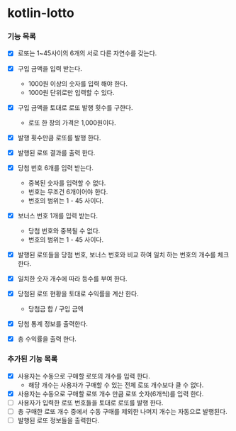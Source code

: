 # kotlin-lotto

### 기능 목록
- [x] 로또는 1~45사이의 6개의 서로 다른 자연수를 갖는다.
- [x] 구입 금액을 입력 받는다.
  - 1000원 이상의 숫자를 입력 해야 한다.
  - 1000원 단위로만 입력할 수 있다.
- [x] 구입 금액을 토대로 로또 발행 횟수를 구한다. 
  - 로또 한 장의 가격은 1,000원이다.
- [x] 발행 횟수만큼 로또를 발행 한다.
- [x] 발행된 로또 결과를 출력 한다.
- [x] 당첨 번호 6개를 입력 받는다.
  - 중복된 숫자를 입력할 수 없다.
  - 번호는 무조건 6개이어야 한다.
  - 번호의 범위는 1 - 45 사이다.
- [x] 보너스 번호 1개를 입력 받는다.
  - 당첨 번호와 중복될 수 없다.
  - 번호의 범위는 1 - 45 사이다.
- [x] 발행된 로또들을 당첨 번호, 보너스 번호와 비교 하여 일치 하는 번호의 개수를 체크 한다.
- [x] 일치한 숫자 개수에 따라 등수를 부여 한다.
- [x] 당첨된 로또 현황을 토대로 수익률을 계산 한다.
  - 당첨금 합 / 구입 금액
- [x] 당첨 통계 정보를 출력한다.
- [x] 총 수익률을 출력 한다.


### 추가된 기능 목록
- [x] 사용자는 수동으로 구매할 로또의 개수를 입력 한다.
  - 해당 개수는 사용자가 구매할 수 있는 전체 로또 개수보다 클 수 없다.
- [x] 사용자는 수동으로 구매할 로또 개수 만큼 로또 숫자(6개씩)를 입력 한다.
- [ ] 사용자가 입력한 로또 번호들을 토대로 로또를 발행 한다.
- [ ] 총 구매한 로또 개수 중에서 수동 구매를 제외한 나머지 개수는 자동으로 발행된다.
- [ ] 발행된 로또 정보들을 출력한다.
